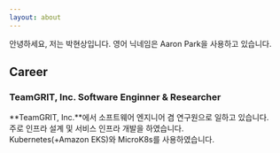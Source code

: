 ```yaml
---
layout: about
---
```

안녕하세요, 저는 박현상입니다. 영어 닉네임은 Aaron Park을 사용하고 있습니다.

## Career
### TeamGRIT, Inc. Software Enginner & Researcher
**TeamGRIT, Inc.**에서 소프트웨어 엔지니어 겸 연구원으로 일하고 있습니다.  
주로 인프라 설계 및 서비스 인프라 개발을 하였습니다.  
Kubernetes(+Amazon EKS)와 MicroK8s를 사용하였습니다.  